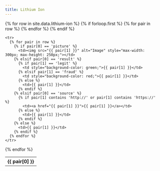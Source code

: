 ```yaml
---
title: Lithium Ion
---
```


<table>
  {% for row in site.data.lithium-ion %}
    {% if forloop.first %}
    <tr>
      {% for pair in row %}
        <th>{{ pair[0] }}</th>
      {% endfor %}
    </tr>
    {% endif %}

    <tr>
      {% for pair in row %}
        {% if pair[0] == 'picture' %}
          <td><img src="{{ pair[1] }}" alt="Image" style="max-width: 300px; max-height: 250px;"></td>
        {% elsif pair[0] == 'result' %}
          {% if pair[1] == 'legit' %}
            <td style="background-color: green;">{{ pair[1] }}</td>
          {% elsif pair[1] == 'fraud' %}
            <td style="background-color: red;">{{ pair[1] }}</td>
          {% else %}
            <td>{{ pair[1] }}</td>
          {% endif %}
        {% elsif pair[0] == 'source' %}
          {% if pair[1] contains 'http://' or pair[1] contains 'https://' %}
            <td><a href="{{ pair[1] }}">{{ pair[1] }}</a></td>
          {% else %}
            <td>{{ pair[1] }}</td>
          {% endif %}
        {% else %}
          <td>{{ pair[1] }}</td>
        {% endif %}
      {% endfor %}
    </tr>
  {% endfor %}
</table>
